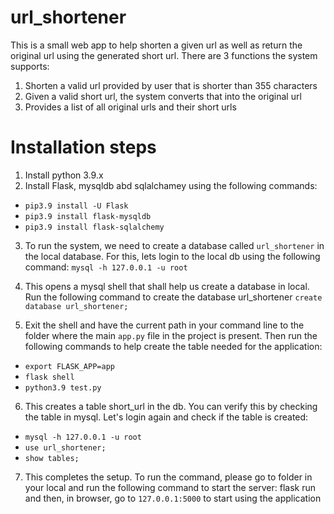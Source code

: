 # url_shortener
This is a small web app to help shorten a given url as well as return the original url using the generated short url.
There are 3 functions the system supports:
1. Shorten a valid url provided by user that is shorter than 355 characters
2. Given a valid short url, the system converts that into the original url
3. Provides a list of all original urls and their short urls

# Installation steps
1. Install python 3.9.x
2. Install Flask, mysqldb abd sqlalchamey using the following commands:
  - `pip3.9 install -U Flask`
  - `pip3.9 install flask-mysqldb`
  - `pip3.9 install flask-sqlalchemy`

3. To run the system, we need to create a database called `url_shortener` in the local database. For this, lets login to the local db using the following command:
`mysql -h 127.0.0.1 -u root`
4. This opens a mysql shell that shall help us create a database in local. Run the following command to create the database url_shortener
`create database url_shortener;`

5. Exit the shell and have the current path in your command line to the folder where the main `app.py` file in the project is present. Then run the following commands to help create the table needed for the application:
  - `export FLASK_APP=app`
  - `flask shell`
  - `python3.9 test.py`

6. This creates a table short_url in the db. You can verify this by checking the table in mysql. Let's login again and check if the table is created:
  - `mysql -h 127.0.0.1 -u root`
  - `use url_shortener;`
  - `show tables;`

7. This completes the setup. To run the command, please go to folder in your local and run the following command to start the server:
flask run
and then, in browser, go to `127.0.0.1:5000` to start using the application
